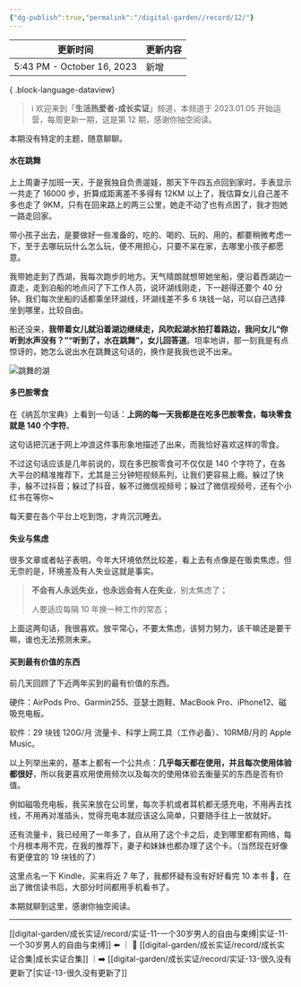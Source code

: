 ```yaml
---
{"dg-publish":true,"permalink":"/digital-garden//record/12/"}
---
```



| 更新时间                       | 更新内容 |
| -------------------------- | ---- |
| 5:43 PM - October 16, 2023 | 新增   |

{ .block-language-dataview}

> ℹ️ 欢迎来到「**生活热爱者-成长实证**」频道，本频道于 2023.01.05 开始运营，每周更新一期，这是第 12 期，感谢你抽空阅读。

本期没有特定的主题，随意聊聊。

#### 水在跳舞

上上周妻子加班一天，于是我独自负责遛娃，那天下午四五点回到家时，手表显示一共走了 16000 步，折算成距离差不多得有 12KM 以上了，我估算女儿自己差不多也走了 9KM，只有在回来路上的两三公里，她走不动了也有点困了，我才抱她一路走回家。

带小孩子出去，是要做好一些准备的，吃的、喝的、玩的、用的，都要稍微考虑一下，至于去哪玩玩什么怎么玩，便不用担心，只要不呆在家，去哪里小孩子都愿意。

我带她走到了西湖，我每次跑步的地方。天气晴朗就想带她坐船，便沿着西湖边一直走，走到泊船的地点问了下工作人员，说环湖线刚走，下一趟得还要个 40 分钟。我们每次坐船的话都乘坐环湖线，环湖线差不多 6 块钱一站，可以自己选择坐到哪里，比较自由。

船还没来，**我带着女儿就沿着湖边继续走，风吹起湖水拍打着路边，我问女儿“你听到水声没有？”“听到了，水在跳舞”，女儿回答道**。坦率地讲，那一刻我是有点惊讶的，她怎么说出水在跳舞这句话的，换作是我我也说不出来。

![跳舞的湖](https://100-1258489360.cos.ap-shanghai.myqcloud.com/IMG_1303.JPG)

#### 多巴胺零食

在《纳瓦尔宝典》上看到一句话：**上网的每一天我都是在吃多巴胺零食，每块零食就是 140 个字符**。

这句话把沉迷于网上冲浪这件事形象地描述了出来，而我恰好喜欢这样的零食。

不过这句话应该是几年前说的，现在多巴胺零食可不仅仅是 140 个字符了，在各大平台的精准推荐下，尤其是三分钟短视频系列，让我们更容易上瘾。躲过了快手，躲不过抖音；躲过了抖音，躲不过微信视频号；躲过了微信视频号，还有个小红书在等你~

每天要在各个平台上吃到饱，才肯沉沉睡去。

#### 失业与焦虑

很多文章或者帖子表明，今年大环境依然比较差，看上去有点像是在贩卖焦虑，但无奈的是，环境差及有人失业这就是事实。

> **不会有人永远失业，也永远会有人在失业**，别太焦虑了；
>
> 人要适应每隔 10 年换一种工作的常态；

上面这两句话，我很喜欢。放平常心，不要太焦虑，该努力努力，该干嘛还是要干嘛，谁也无法预测未来。

#### 买到最有价值的东西

前几天回顾了下近两年买到的最有价值的东西。

硬件：AirPods Pro、Garmin255、亚瑟士跑鞋、MacBook Pro、iPhone12、磁吸充电板。

软件：29 块钱 120G/月 流量卡、科学上网工具（工作必备）、10RMB/月的 Apple Music。

以上列举出来的，基本上都有一个公共点：**几乎每天都在使用，并且每次使用体验都很好**，所以我更喜欢用使用频次以及每次的使用体验去衡量买的东西是否有价值。

例如磁吸充电板，我买来放在公司里，每次手机或者耳机都无感充电，不用再去找线，不用再对准插头，觉得充电本就应该这么简单，只要随手往上一放就好。

还有流量卡，我已经用了一年多了，自从用了这个卡之后，走到哪里都有网络，每个月根本用不完，在我的推荐下，妻子和妹妹也都办理了这个卡。（当然现在好像有更便宜的 19 块钱的了）

这里点名一下 Kindle，买来将近 7 年了，我都怀疑有没有好好看完 10 本书 🥶，在出了微信读书后，大部分时间都用手机看书了。

本期就聊到这里，感谢你抽空阅读。

---

[[digital-garden/成长实证/record/实证-11-一个30岁男人的自由与束缚\|实证-11-一个30岁男人的自由与束缚]] ⬅️ ｜ 📑 [[digital-garden/成长实证/record/成长实证合集\|成长实证合集]] ｜➡️ [[digital-garden/成长实证/record/实证-13-很久没有更新了\|实证-13-很久没有更新了]]
